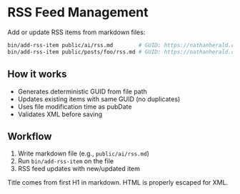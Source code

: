 # RSS Feed Management

Add or update RSS items from markdown files:
```bash
bin/add-rss-item public/ai/rss.md        # GUID: https://nathanherald.com/ai/
bin/add-rss-item public/posts/foo/rss.md # GUID: https://nathanherald.com/posts/foo/
```

## How it works
- Generates deterministic GUID from file path
- Updates existing items with same GUID (no duplicates)
- Uses file modification time as pubDate
- Validates XML before saving

## Workflow
1. Write markdown file (e.g., `public/ai/rss.md`)
2. Run `bin/add-rss-item` on the file
3. RSS feed updates with new/updated item

Title comes from first H1 in markdown. HTML is properly escaped for XML.